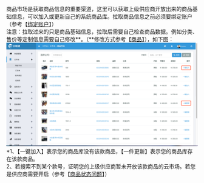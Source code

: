 商品市场是获取商品信息的重要渠道，这里可以获取上级供应商开放出来的商品基础信息，可以加入或更新自己的系统商品库。拉取商品信息之前必须要绑定账户（参考【[绑定账户](/yun-shi-chang/di-yi-bu-ff1a-bang-ding-zhang-hu.md)】）  
注意：拉取过来的只是商品基础信息，拉取后需要自己检查商品数据。例如分类、售价等定制信息需要自己修改**。（**修改方式参考【[商品](/shang-pin-guan-li/shang-pin.md)】），如下图：![](/assets/ysc-4.png)\*1、【一键加入】表示您的商品库没有该款商品，【一件更新】表示您的商品库存在该款商品。  
  2、若搜索不到某个款号，证明您的上级供应商暂未开放该款商品的云市场。若您是供应商需要开启（参考【[商品状态问题](/商品状态设置.md)】）

